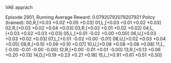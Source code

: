 VAE apprach

Episode 2901, Running Average Reward: 0.07920792079207921
Policy (trained):
00,R,[+0.03 +0.02 +0.05 +0.03] 01,L,[+0.03 +0.01 +0.02 +0.03] 02,R,[+0.03 +0.02 +0.04 +0.03] 03,R,[+0.02 +0.01 +0.02 +0.02]
04,L,[+0.03 +0.02 +0.03 +0.03] 05,L,[+0.01 -0.02 +0.00 +0.00] 06,U,[+0.03 +0.03 +0.02 +0.03] 07,L,[+0.01 -0.02 +0.00 -0.01]
08,U,[+0.02 +0.03 +0.04 +0.05] 09,R,[+0.10 +0.09 +0.10 +0.07] 10,U,[+0.08 +0.08 +0.08 +0.08] 11,L,[-0.00 -0.01 -0.00 -0.00]
12,R,[+0.00 -0.01 +0.01 -0.00] 13,R,[+0.13 +0.06 +0.20 +0.13] 14,D,[+0.19 +0.23 +0.21 +0.18] 15,L,[+0.91 +0.61 +0.51 +0.50] 